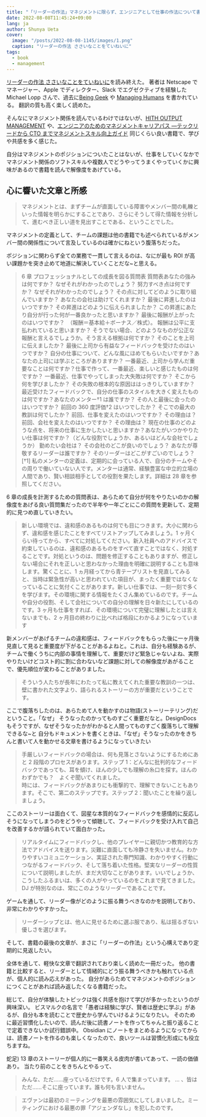 ```yaml
---
title: "「リーダーの作法」マネジメントに限らず、エンジニアとして仕事の作法について書かれた良書"
date: 2022-08-08T11:45:24+09:00
lang: ja
author: Shunya Ueta
cover:
  image: "/posts/2022-08-08-1145/images/1.png"
  caption: "リーダーの作法 ささいなことをていねいに"
tags:
  - book
  - management
---
```


[リーダーの作法 ささいなことをていねいに](https://amzn.to/3QkQghf)を読み終えた。
著者は Netscape でマネージャー、Apple でディレクター、Slack でエグゼクティブを経験した Michael Lopp さんで、過去に[Being Geek](https://amzn.to/3A5oG2m) や [Managing Humans](https://amzn.to/3zHGZcn) を書かれている。
翻訳の質も高く楽しく読めた。

そんなにマネジメント関係を読んでいるわけではないが、[HITH OUTPUT MANAGEMENT](https://amzn.to/3Sx9dzc) や、[エンジニアのためのマネジメントキャリアパス ―テックリードから CTO までマネジメントスキル向上ガイド](https://amzn.to/3P8MfM1)
同じくらい良い書籍で、学びや共感を多く感じた。

自分はマネジメントのポジションについたことはないが、仕事をしていくなかでマネジメント関係のソフトスキルや複数人でどうやってうまくやっていくかに興味があるので書籍を読んで解像度をあげている。

## 心に響いた文章と所感

> マネジメントとは、まずチームが直面している障害やメンバー間の軋轢といった情報を明らかにすることであり、さらにそうして得た情報を分析して、進むべき正しい道を見出すことである、ということでした。

マネジメントの定義として、チームの課題は他の書籍でも述べられているがメンバー間の関係性について言及しているのは確かにねという腹落ちだった。

ポジションに関わらず全ての業務で一貫して言えるのは、なにが最も ROI が高い課題かを突き止めて地道に解決していくことだな~と思える。

> 6 章 プロフェッショナルとしての成長を図る質問表
> 質問表あなたの強みは何ですか？
> なぜそれがわかったのでしょう？
> 努力すべき点は何ですか？
> なぜそれがわかったのでしょう？
> その点に対してどのように取り組んでいますか？
> あなたの会社は助けてくれますか？
> 最後に昇進したのはいつですか？
> その昇進はどのように伝えられましたか？
> この昇進にあたり自分が行った何が一番良かったと思いますか？
> 最後に報酬が上がったのはいつですか？　（報酬＝基本給＋ボーナス／株式）。
> 報酬は公平に支払われていると思いますか？
> そうでない場合、どのようなものが公正な報酬と言えるでしょうか。そう言える根拠は何ですか？
> そのことを上司に伝えましたか？
> 最後に上司から有益なフィードバックを受けたのはいつですか？
> 自分の仕事について、どんな風にほめてもらいたいですか？あなたの上司には学ぶところがありますか？
> 一番最近、上司から学んだ重要なことは何ですか？仕事で作って、一番最近、楽しいと感じたものは何ですか？
> 一番最近、仕事でやってしまった大失敗は何ですか？
> そこから何を学びましたか？
> その失敗の根本的な原因ははっきりしていますか？
> 最近受けたフィードバックで、自分の仕事のスタイルを大きく変えたものは何ですか？あなたのメンター†1 は誰ですか？
> その人と最後に会ったのはいつですか？
> 前回の 360 度評価†2 はいつでしたか？
> そこでの最大の教訓は何でしたか？
> 前回、仕事を変えたのはいつですか？
> その理由は？
> 前回、会社を変えたのはいつですか？
> その理由は？
> 現在の仕事のどのような点を、将来の仕事に生かしたいと思いますか？あなたがいつかやりたい仕事は何ですか？（どんな役割でしょうか、あるいはどんな会社でしょうか）
> 勤めたい会社は？
> その会社のどこが良いのでしょう？
> あなたが尊敬するリーダーは誰ですか？
> そのリーダーはどこがすごいのでしょう？
> [†1] 私のメンターの定義は、定期的に会っている人で、自分のチームやその周りで働いていない人です。メンターは通常、経験豊富な中立的立場の人間であり、賢い相談相手としての役割を果たします。詳細は 28 章を参照してください。

6 章の成長を計測するための質問表は、あらためて自分が何をやりたいのかの解像度をあげる良い質問集だったので半年や一年ごとにこの質問を更新して、定期的に見つめ直していきたい。

> 新しい環境では、違和感のあるものは何でも目につきます。大小に関わらず、違和感を感じたことをすべてリストアップしてみましょう。1 ヶ月くらい待ってから、すべてに対処してください。新入社員へのアドバイスで約束しているのは、違和感のあるものをすべて直すことではなく、対処することです。対処というのは、問題を修正することもありますが、修正しない場合にそれを正しいと思わなかった理由を明確に説明することも意味します。驚くことに、1 ヵ月経ってから青テープリストを見直してみると、当時は緊急性が高いと思われていた項目が、まったく重要ではなくなっていることに気付くことがあります。新しい仕事では、一刻一刻で多くを学びます。その環境に関する情報をたくさん集めているのです。チームや自分の役割、そして会社についての自分の理解を日々新たにしているのです。3 ヶ月も仕事をすれば、その環境について完璧に理解したとは言えないまでも、2 ヶ月目の終わりに比べれば格段にわかるようになっています

新メンバーがあげるチームの違和感は、フィードバックをもらった後に一ヶ月後見直して見ると重要度が下がることがあるよねと。これは、自分も経験あるが、チームで働くうちに内部の事情を理解して、重要だけど緊急じゃないよね、実際やりたいけどコスト的に割に合わないなど課題に対しての解像度があがることで、優先順位が変わることがありました。

> そういう人たちが長年にわたって私に教えてくれた重要な教訓の一つは、壁に書かれた文字より、語られるストーリーの方が重要だということです。

ここで腹落ちしたのは、あらためて人を動かすのは物語(ストーリーテリング)だということ。「なぜ」 そうなったのかってものすごく重要だなと。DesignDocs もそうですが、なぜそうなったかがわかると人間ってものすごく腹落ちして理解できるな~と
自分もドキュメントを書くときは、「なぜ」そうなったのかをきちんと書いて人を動かせる文章を書けるようになっていきたい

> 手厳しいフィードバックの場合は、何も見落とさないようにするためにあと 2 段階のプロセスがあります。ステップ 1：どんなに批判的なフィードバックであっても、耳を傾け、ほんの少しでも理解の糸口を探す。ほんのわずかでも？　よくぞ聞いてくれました。  
> 時には、フィードバックがあまりにも衝撃的で、理解できないこともあります。そこで、第二のステップです。ステップ 2：聞いたことを繰り返しましょう。

ここのストーリーは面白くて、図星な本質的なフィードバックを感情的に反応しそうになってしまうのをどうやって傾聴して、フィードバックを受け入れて自己を改善するかが語られていて面白かった。

> リアルタイムにフィードバックし、他のプレイヤーに親切かつ教育的な方法でアドバイスを送ります。災難に直面しても冷静さを失いません。わかりやすいコミュニケーション、実証された専門知識、わかりやすく行動につながるフィードバック、そして落ち着いた性格。堅実なリーダーの性質について説明しましたが、まだ大切なことがあります。いいでしょうか、こうしたふるまいは、多くの人がやっているのをこれまで見てきました。DJ が特別なのは、常にこのようなリーダーであることです。

ゲームを通して、リーダー像がどのように振る舞うべきなのかを説明しており、非常にわかりやすかった。

> リーダーシップとは、他人に見せるために選ぶ服であり、私は揺るぎない優しさを選びます。

そして、書籍の最後の文章が、まさに「リーダーの作法」という心構えであり定期的に見返したい。

全体を通して、軽快な文章で翻訳されており楽しく読めた一冊だった。
他の書籍と比較すると、リーダーとして情緒的にどう振る舞うべきかも触れている点が、個人的に読み応えがあった。
自分があらためてマネジメントのポジションにつくことがあれば読み返したくなる書籍だった。

総じて、自分が体験したトピックは強く共感を抱けて学びが多かったというのが興味深い。
ビスマルクの名言で「愚者は経験に学び、賢者は歴史に学ぶ」があるが、自分も本を読むことで歴史から学んでいけるようになりたい。
そのために最近習慣化したいので、読んだ後に読書ノートを作ってちゃんと振り返ることで定着できないか試行錯誤中。
Obsidian にノートをまとめるようになってからは、読書ノートを作るのも楽しくなったので、良いツールは習慣化形成にも役立ちますね。

蛇足) 13 章のストーリーが個人的に一番笑える皮肉が書いてあって、一読の価値あり。
当たり前のことをきちんとやるって、

> みんな、ただ……座っているだけです。6 人で集まっています。
> ...
> 、皆はただ……そこに座っています。誰も何も言いません。

> エヴァンは最初のミーティングを最悪の雰囲気にしてしまいました。ミーティングにおける最悪の罪「アジェンダなし」を犯したのです。
